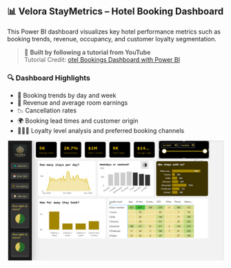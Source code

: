 ## 📊 Velora StayMetrics – Hotel Booking Dashboard

This Power BI dashboard visualizes key hotel performance metrics such as booking trends, revenue, occupancy, and customer loyalty segmentation.

> 🧠 **Built by following a tutorial from YouTube**  
Tutorial Credit: [otel Bookings Dashboard with Power BI](https://www.youtube.com/watch?v=qjzjYurmb5s&t=4915s)

### 🔍 Dashboard Highlights
- 📅 Booking trends by day and week
- 💸 Revenue and average room earnings
- 📉 Cancellation rates
- 🌍 Booking lead times and customer origin
- 🧑‍🤝‍🧑 Loyalty level analysis and preferred booking channels

![Hotel Booking Dashboard](Hotel%20Dashboard.png)


